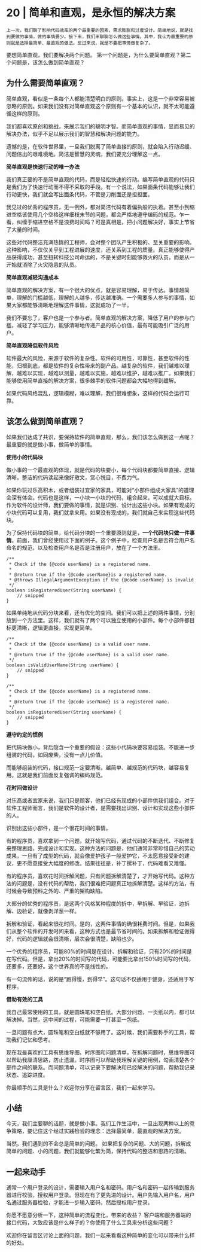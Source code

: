 # 20 | 简单和直观，是永恒的解决方案

    上一次，我们聊了影响代码效率的两个最重要的因素，需求膨胀和过度设计。简单地说，就是找到要做的事情，做的事情要少。接下来，我们来聊聊怎么做这些事情。其中，我认为最重要的原则就是选择最简单、最直观的做法。反过来说，就是不要把事情做复杂了。

要想简单直观，我们要解决两个问题。 第一个问题是，为什么要简单直观？第二个问题是，该怎么做到简单直观？

## 为什么需要简单直观？

简单直观，看似是一条每个人都能清楚明白的原则。事实上，这是一个非常容易被忽略的原则。如果我们没有对简单直观这个原则有一个基本的认识，就不太可能遵循这样的原则。

我们都喜欢原创和挑战，来展示我们的聪明才智。而简单直观的事情，显而易见的解决办法，似乎不足以展示我们的智慧和解决问题的能力。

遗憾的是，在软件世界里，一旦我们脱离了简单直接的原则，就会陷入行动迟缓、问题倍出的艰难境地。简洁是智慧的灵魂，我们要充分理解这一点。

**简单直观是快速行动的唯一办法**

我们真正要的不是简单直观的代码，而是轻松快速的行动。编写简单直观的代码只是我们为了快速行动而不得不采取的手段。有一个说法，如果面条代码能够让我们行动更快，我们就会写出面条代码，不管是刀削面还是担担面。

我见过的优秀的程序员，无一例外，都对简洁代码有着偏执般的执着。甚至小到缩进空格该使用几个空格这样细枝末节的问题，都会严格地遵守编码的规范。乍一看，纠缠于缩进空格不是浪费时间吗？可是真相是，把小问题解决好，事实上节省了大量的时间。

这些对代码整洁充满热情的工程师，会对整个团队产生积极的、至关重要的影响。这种影响，不仅仅关乎到工程进展的速度，还关系到工程的质量。真正能够使得产品获得成功，甚至扭转科技公司命运的，不是关键时刻能够救火的队员，而是从一开始就消除了火灾隐患的队员。

**简单直观减轻沟通成本**

简单直观的解决方案，有一个很大的优点，就是容易理解，易于传达。事情越简单，理解的门槛越低，理解的人越多，传达越准确。一个需要多人参与的事情，如果大家都能够清晰地理解这件事情，这就成功了一半。

我们不要忘了，客户也是一个参与者。简单直观的解决方案，降低了用户的参与门槛，减轻了学习压力，能够清晰地传递产品的核心价值，最有可能吸引广泛的用户。

**简单直观降低软件风险**

软件最大的风险，来源于软件的复杂性。软件的可用性，可靠性，甚至软件的性能，归根到底，都是软件的复杂性带来的副产品。越复杂的软件，我们越难以理解，越难以实现，越难以测量，越难以实施，越难以维护，越难以推广。如果我们能够使用简单直接的解决方案，很多棘手的软件问题都会大幅地得到缓解。

如果代码风格混乱，逻辑模糊，难以理解，我们很难想象，这样的代码会运行可靠。

## 该怎么做到简单直观？

如果我们达成了共识，要保持软件的简单直观，那么，我们该怎么做到这一点呢？最重要的就是做小事，做简单的事情。

**使用小的代码块**

做小事的一个最直观的体现，就是代码的块要小，每个代码块都要简单直接、逻辑清晰。整洁的代码读起来像好散文，赏心悦目，不费力气。

如果你玩过乐高积木，或者组装过宜家的家具，可能对“小部件组成大家具”的道理会深有体会。代码也是这样，一小块一小块的代码，组合起来，可以成就大目标。作为软件的设计师，我们要做的事情，就是识别、设计出这些小块。如果有现成的小块代码可以复用，我们就拿来用。如果没有现成的，我们就自己来实现这些代码块。

为了保持代码块的简单，给代码分块的一个重要原则就是，**一个代码块只做一件事情**。前面，我们曾经使用过下面的例子。这个例子中，检查用户名是否符合用户名命名的规范，以及检查用户名是否是注册用户，放在了一个方法里。

```
/**
 * Check if the {@code userName} is a registered name.        
 *
 * @return true if the {@code userName}is a registered name.
 * @throws IllegalArgumentException if the {@code userName} is invalid
 */
boolean isRegisteredUser(String userName) {
    // snipped
}

```

如果单纯地从代码分块来看，还有优化的空间。我们可以把上述的两件事情，分别放到一个方法里。这样，我们就有了两个可以独立使用的小部件。每个小部件都目标更清晰，逻辑更直接，实现更简单。

```
/**
 * Check if the {@code userName} is a valid user name.
 *
 * @return true if the {@code userName} is a valid user name.
 */
boolean isValidUserName(String userName) {
    // snipped
}

```

```
/**
 * Check if the {@code userName} is a registered name.        
 *
 * @return true if the {@code userName} is a registered name.
 */
boolean isRegisteredUser(String userName) {
    // snipped
}

```

**遵守约定的惯例**

把代码块做小，背后隐含一个重要的假设：这些小代码块要容易组装。不能进一步组装的代码，如同废柴，没有一点儿价值。

而能够组装的代码，接口规范一定要清晰。越简单、越规范的代码块，越容易复用。这就是我们前面反复强调的编码规范。

**花时间做设计**

对乐高或者宜家来说，我们只是顾客，他们已经有现成的小部件供我们组合。对于软件工程师而言，我们是软件的设计者，是需要找出识别、设计和实现这些小部件的人。

识别出这些小部件，是一个很花时间的事情。

有的程序员，喜欢拿到一个问题，就开始写代码，通过代码的不断迭代、不断修复来整理思路，完成设计和实现。这种方法的问题是，他们通常非常珍惜自己的劳动成果，一旦有了成型的代码，就会像爱护孩子一般爱护它，不太愿意接受新的建议，更不愿意接受大幅度的修改。结果往往是，补丁摞补丁，代码难看又难懂。

有的程序员，喜欢花时间拆解问题，只有问题拆解清楚了，才开始写代码。这种方法的问题是，没有代码的帮助，我们很难把问题真正地拆解清楚。这样的方法，有时候会导致预料之外的、严重的架构缺陷。

大部分的优秀的程序员，是这两个风格某种程度的折中，早拆解、早验证，边拆解、边验证，就像剥洋葱一样。

拆解和验证，看起来很花时间。是的，这两件事情的确很耗费时间。但是，如果我们从整个软件的开发时间来看，这种方式也是最节省时间的。如果拆解和验证做得好，代码的逻辑就会很清晰，层次会很清楚，缺陷也少。

一个优秀的程序员，可能80%的时间是在设计、拆解和验证，只有20%的时间是在写代码。但是，拿出20%的时间写的代码，可能要比拿出150%时间写的代码，还要多，还要好。这个世界真的不是线性的。

有一句流传的话，说的是“跑得慢，到得早”。这句话不仅适用于健身，还适用于写程序。

**借助有效的工具**

我自己最常使用的工具，就是圆珠笔和空白纸。大部分问题，一页纸以内，都可以解决掉。当然，这中间的过程，可能需要一打甚至一包纸。

一旦问题有点大，圆珠笔和空白纸就不够用了。这时候，我们需要称手的工具，帮助我们记忆和思考。

现在我最喜欢的工具有思维导图、时序图和问题清单。在拆解问题时，思维导图可以帮助我厘清思路，防止遗漏。时序图可以帮助我理解关键的用例，勾画清楚各个部件之间的联系。而问题清单，可以记录下要解决和已经解决的问题，帮助我记录状态、追踪进度。

你最顺手的工具是什么？欢迎你分享在留言区，我们一起来学习。

## 小结

今天，我们主要聊的话题，就是做小事。我们工作生活中，一旦出现两种以上的竞争策略，要记住这个经过实践检验的理念：选择最简单，最直观的解决方案。

当然，我们遇到的不会总是简单的问题。 如果把复杂的问题、大的问题，拆解成简单的问题、小的问题，我们就能够化繁为简，保持代码的整洁和思路的清晰。

## 一起来动手

通常一个用户登录的设计，需要输入用户名和密码。用户名和密码一起传输到服务器进行校验，授权用户登录。但现在有了更先进的设计。用户先输入用户名，用户名通过服务器检验，才能进一步输入密码，然后授权用户登录。

你愿不愿意分析一下，这种简单的流程变化，带来的收益？ 客户端和服务器端的接口代码，大致应该是什么样子的？你使用了什么工具来分析这些问题？

欢迎你在留言区讨论上面的问题，我们一起来看看这种简单的变化可以带来什么样的好处。
    